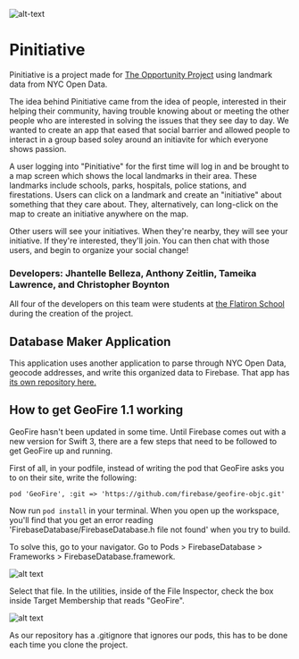 ![alt-text](http://i.imgur.com/lJps0lY.png "Pinitiative")

# Pinitiative

Pinitiative is a project made for [The Opportunity Project](http://opportunity.census.gov/) using landmark data from NYC Open Data.

The idea behind Pinitiative came from the idea of people, interested in their helping their community, having trouble knowing about or meeting the other people who are interested in solving the issues that they see day to day. We wanted to create an app that eased that social barrier and allowed people to interact in a group based soley around an initiavite for which everyone shows passion.

A user logging into "Pinitiative" for the first time will log in and be brought to a map screen which shows the local landmarks in their area. These landmarks include schools, parks, hospitals, police stations, and firestations. Users can click on a landmark and create an "initiative" about something that they care about. They, alternatively, can long-click on the map to create an initiative anywhere on the map.

Other users will see your initiatives. When they're nearby, they will see your initiative. If they're interested, they'll join. You can then chat with those users, and begin to organize your social change!

### Developers: Jhantelle Belleza, Anthony Zeitlin, Tameika Lawrence, and Christopher Boynton

All four of the developers on this team were students at [the Flatiron School](https://flatironschool.com/) during the creation of the project.

## Database Maker Application
This application uses another application to parse through NYC Open Data, geocode addresses, and write this organized data to Firebase. That app has [its own repository here.](https://github.com/Chrisb616/lemonHandshakeDatabaseMaker)

## How to get GeoFire 1.1 working
GeoFire hasn't been updated in some time. Until Firebase comes out with a new version for Swift 3, there are a few steps that need to be followed to get GeoFire up and running.

First of all, in your podfile, instead of writing the pod that GeoFire asks you to on their site, write the following:

`pod 'GeoFire', :git => 'https://github.com/firebase/geofire-objc.git'`

Now run `pod install` in  your terminal. When you open up the workspace, you'll find that you get an error reading 'FirebaseDatabase/FirebaseDatabase.h file not found' when you try to build.

To solve this, go to your navigator. Go to Pods > FirebaseDatabase > Frameworks > FirebaseDatabase.framework. 

![alt text](http://i.imgur.com/ZrVnvc0.png "Find the FirebaseDatabase.framework")

Select that file. In the utilities, inside of the File Inspector, check the box inside Target Membership that reads "GeoFire". 

![alt text](http://i.imgur.com/KkoB6WW.png "Set the GeoFire Framwork to require.")

As our repository has a .gitignore that ignores our pods, this has to be done each time you clone the project.
